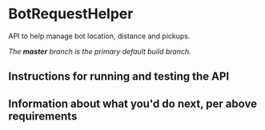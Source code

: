 # BotRequestHelper
API to help manage bot location, distance and pickups.

*The **master** branch is the primary default build branch.*

## Instructions for running and testing the API

## Information about what you'd do next, per above requirements
